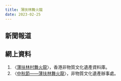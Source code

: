 ```yaml
---
title: 薄扶林舞火龍
date: 2023-02-25
---
```

<adsense></adsense>

## 新聞報道
## 網上資料
1. 〈[薄扶林村舞火龍](https://www.hkichdb.gov.hk/zht/item.html?98d69ccd-7a5d-4a62-81ef-ebbf9b8e31f1)〉，香港非物質文化遺產資料庫。
2. 〈[中秋節——薄扶林舞火龍](https://www.lcsd.gov.hk/CE/Museum/ICHO/zh_TW/web/icho/representative_list_pokfulam_fire_dragon.html)〉，非物質文化遺產辦事處。